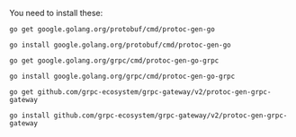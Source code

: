 You need to install these:

`go get google.golang.org/protobuf/cmd/protoc-gen-go`

`go install google.golang.org/protobuf/cmd/protoc-gen-go`

`go get google.golang.org/grpc/cmd/protoc-gen-go-grpc`

`go install google.golang.org/grpc/cmd/protoc-gen-go-grpc`

`go get github.com/grpc-ecosystem/grpc-gateway/v2/protoc-gen-grpc-gateway`

`go install github.com/grpc-ecosystem/grpc-gateway/v2/protoc-gen-grpc-gateway`



